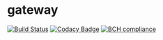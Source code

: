 # gateway
[![Build Status](https://travis-ci.org/gerbilsinspace/gateway.svg?branch=master)](https://travis-ci.org/gerbilsinspace/gateway)
[![Codacy Badge](https://api.codacy.com/project/badge/Grade/9af805e859dd4c548e56a3b607f99dd4)](https://app.codacy.com/app/gerbilsinspace/gateway?utm_source=github.com&utm_medium=referral&utm_content=gerbilsinspace/gateway&utm_campaign=Badge_Grade_Dashboard)
[![BCH compliance](https://bettercodehub.com/edge/badge/gerbilsinspace/gateway?branch=master)](https://bettercodehub.com/)

